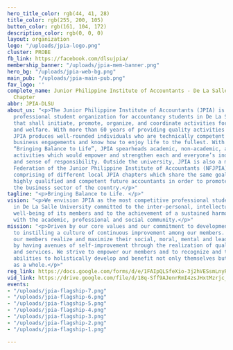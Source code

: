 ```yaml
---
hero_title_color: rgb(44, 41, 28)
title_color: rgb(255, 200, 105)
button_color: rgb(161, 104, 172)
description_color: rgb(0, 0, 0)
layout: organization
logo: "/uploads/jpia-logo.png"
cluster: PROBE
fb_link: https://facebook.com/dlsujpia/
membership_banner: "/uploads/jpia-mem-banner.png"
hero_bg: "/uploads/jpia-web-bg.png"
main_pub: "/uploads/jpia-main-pub.png"
fav_logo: ''
complete_name: Junior Philippine Institute of Accountants - De La Salle University
  Chapter
abbr: JPIA-DLSU
about_us: "<p>The Junior Philippine Institute of Accountants (JPIA) is the premier
  professional student organization for accountancy students in De La Salle University
  that shall initiate, promote, organize, and coordinate activities for student development
  and welfare. With more than 60 years of providing quality activities to its members,
  JPIA produces well-rounded individuals who are technically competent to do their
  business engagements and know how to enjoy life to the fullest. With its motto of
  “Bringing Balance to Life”, JPIA spearheads academic, non-academic, and socio-civic
  activities which would empower and strengthen each and everyone’s individuality
  and sense of responsibility. Outside the university, JPIA is also a member of National
  Federation of the Junior Philippine Institute of Accountants (NFJPIA), an organization
  comprising of different local JPIA chapters which share the same goal of molding
  highly qualified and competent future accountants in order to promote and improve
  the business sector of the country.</p>"
tagline: "<p>Bringing Balance to Life. </p>"
vision: "<p>We envision JPIA as the most competitive professional student organization
  in De La Salle University committed to the inter-personal, intellectual and ethical
  well-being of its members and to the achievement of a sustained harmonious relationship
  with the academic, professional and social community.</p>"
mission: "<p>Driven by our core values and our commitment to development, we are devoted
  to instilling a culture of continuous improvement among our members. We aim to help
  our members realize and maximize their social, moral, mental and leadership faculties
  by having avenues of self-improvement through the realization of quality activities
  and services. We strive to empower our members and to recognize and tap their latent
  abilities to holistically develop and benefit not only themselves but also the community
  as a whole.</p>"
reg_link: https://docs.google.com/forms/d/e/1FAIpQLSfeXio-3j2hVESsmLnyR3sPkNL1nSZLn4K0--DjAFUNh5XiJw/viewform?usp=sf_link
vid_link: https://drive.google.com/file/d/18q-Sff9AJenrRmI4zsJHxtMzrjc_ZaFw/preview
events:
- "/uploads/jpia-flagship-7.png"
- "/uploads/jpia-flagship-6.png"
- "/uploads/jpia-flagship-5.png"
- "/uploads/jpia-flagship-4.png"
- "/uploads/jpia-flagship-3.png"
- "/uploads/jpia-flagship-2.png"
- "/uploads/jpia-flagship-1.png"

---
```

